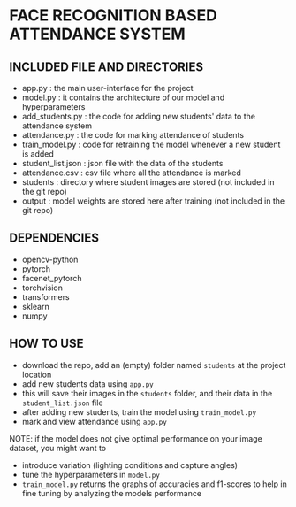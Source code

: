 # FACE RECOGNITION BASED ATTENDANCE SYSTEM

## INCLUDED FILE AND DIRECTORIES 
- app.py : the main user-interface for the project
- model.py : it contains the architecture of our model and hyperparameters
- add_students.py : the code for adding new students' data to the attendance system
- attendance.py : the code for marking attendance of students
- train_model.py : code for retraining the model whenever a new student is added
- student_list.json : json file with the data of the students
- attendance.csv : csv file where all the attendance is marked
- students : directory where student images are stored (not included in the git repo)
- output : model weights are stored here after training (not included in the git repo)

## DEPENDENCIES
- opencv-python
- pytorch
- facenet_pytorch
- torchvision
- transformers
- sklearn
- numpy

## HOW TO USE
- download the repo, add an (empty) folder named `students` at the project location
- add new students data using `app.py`
- this will save their images in the `students` folder, and their data in the `student_list.json` file
- after adding new students, train the model using `train_model.py`
- mark and view attendance using `app.py`

NOTE: if the model does not give optimal performance on your image dataset, you might want to
- introduce variation (lighting conditions and capture angles)
- tune the hyperparameters in `model.py`
- `train_model.py` returns the graphs of accuracies and f1-scores to help in fine tuning by analyzing the models performance
